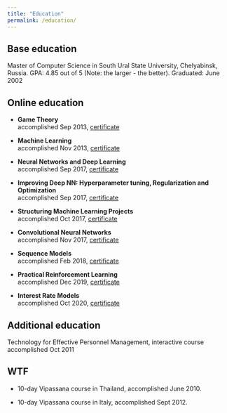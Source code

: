 ```yaml
---
title: "Education"
permalink: /education/
---
```


## Base education

Master of Computer Science in South Ural State University, Chelyabinsk, Russia.
GPA: 4.85 out of 5 (Note: the larger - the better).
Graduated: June 2002

## Online education

- **Game Theory**<br/>
  accomplished Sep 2013,
  [certificate](/assets/img/cert_coursera_stanford_game_theory.png)

- **Machine Learning**<br/>
  accomplished Nov 2013,
  [certificate](/assets/img/cert_coursera_stanford_ml.png)

- **Neural Networks and Deep Learning**<br/>
  accomplished Sep 2017,
  [certificate](/assets/img/cert_coursera_deeplearning_1_nn_and_deep_learning_MB5LWMBXJB6A.png)

- **Improving Deep NN: Hyperparameter tuning, Regularization and Optimization**<br/>
  accomplished Sep 2017,
  [certificate](/assets/img/cert_coursera_deeplearning_2_improving_dnn_WYEYTJYCZS6V.png)

- **Structuring Machine Learning Projects**<br/>
  accomplished Oct 2017,
  [certificate](/assets/img/cert_coursera_deeplearning_3_structuring_ml_projects_2V8CL595K7PF.png)

- **Convolutional Neural Networks**<br/>
  accomplished Nov 2017,
  [certificate](/assets/img/cert_coursera_deeplearning_4_convolutional_nn_G3TGH44MXMTG.png)

- **Sequence Models**<br/>
  accomplished Feb 2018,
  [certificate](/assets/img/cert_coursera_deeplearning_5_sequence_models_W4DKUXGF9FFJ.png)

- **Practical Reinforcement Learning**<br/>
  accomplished Dec 2019,
  [certificate](/assets/img/cert_coursera_hse_practical_rl_ASSAZV3PHVPT.png)

- **Interest Rate Models**<br/>
  accomplished Oct 2020,
  [certificate](/assets/img/cert_coursera_epfl_interest_rate_models_BP9PTHR3RNYY.png)

## Additional education

Technology for Effective Personnel Management, interactive course
accomplished Oct 2011

## WTF

- 10-day Vipassana course in Thailand, accomplished June 2010.

- 10-day Vipassana course in Italy, accomplished Sept 2012.
